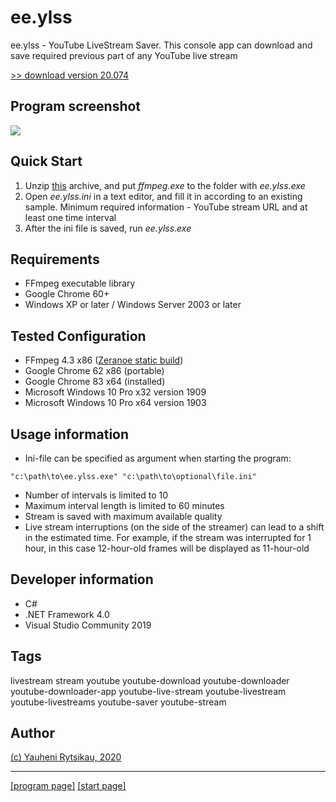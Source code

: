 # ee.ylss
ee.ylss - YouTube LiveStream Saver. This console app can download and save required previous part of any YouTube live stream

[>> download version 20.074](https://github.com/rytsikau/ee.ylss/raw/master/ee.ylss_20.074.7z)

## Program screenshot
<img src="https://raw.githubusercontent.com/rytsikau/ee.ylss/master/ee.ylss_screenshot.png">

## Quick Start
1. Unzip [this](https://github.com/rytsikau/ee.ylss/raw/master/ffmpeg.7z) archive, and put *ffmpeg.exe* to the folder with *ee.ylss.exe*
2. Open *ee.ylss.ini* in a text editor, and fill it in according to an existing sample. Minimum required information - YouTube stream URL and at least one time interval
3. After the ini file is saved, run *ee.ylss.exe*

## Requirements
* FFmpeg executable library
* Google Chrome 60+
* Windows XP or later / Windows Server 2003 or later

## Tested Configuration
* FFmpeg 4.3 x86 ([Zeranoe static build](https://ffmpeg.zeranoe.com/builds))
* Google Chrome 62 x86 (portable)
* Google Chrome 83 x64 (installed)
* Microsoft Windows 10 Pro x32 version 1909
* Microsoft Windows 10 Pro x64 version 1903

## Usage information
* Ini-file can be specified as argument when starting the program:
```
"c:\path\to\ee.ylss.exe" "c:\path\to\optional\file.ini"
```
* Number of intervals is limited to 10
* Maximum interval length is limited to 60 minutes
* Stream is saved with maximum available quality
* Live stream interruptions (on the side of the streamer) can lead to a shift in the estimated time. For example, if the stream was interrupted for 1 hour, in this case 12-hour-old frames will be displayed as 11-hour-old

## Developer information
* C#
* .NET Framework 4.0
* Visual Studio Community 2019

## Tags
livestream stream youtube youtube-download youtube-downloader youtube-downloader-app youtube-live-stream youtube-livestream youtube-livestreams youtube-saver youtube-stream

## Author
[(c) Yauheni Rytsikau, 2020](mailto:y.rytsikau@gmail.com)

---
[[program page]](https://rytsikau.github.io/ee.ylss) [[start page]](https://rytsikau.github.io)
